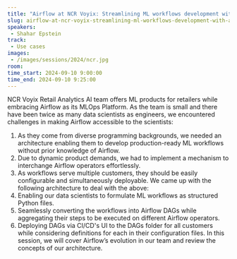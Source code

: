 ```yaml
---
title: "Airflow at NCR Voyix: Streamlining ML workflows development with Airflow"
slug: airflow-at-ncr-voyix-streamlining-ml-workflows-development-with-airflow
speakers:
 - Shahar Epstein
track:
 - Use cases
images:
 - /images/sessions/2024/ncr.jpg 
room: 
time_start: 2024-09-10 9:00:00
time_end: 2024-09-10 9:25:00
---
```


NCR Voyix Retail Analytics AI team offers ML products for retailers while embracing Airflow as its MLOps Platform. As the team is small and there have been twice as many data scientists as engineers, we encountered challenges in making Airflow accessible to the scientists:
1. As they come from diverse programming backgrounds, we needed an architecture enabling them to develop production-ready ML workflows without prior knowledge of Airflow.
2. Due to dynamic product demands, we had to implement a mechanism to interchange Airflow operators effortlessly.
3. As workflows serve multiple customers, they should be easily configurable and simultaneously deployable.
We came up with the following architecture to deal with the above:
1. Enabling our data scientists to formulate ML workflows as structured Python files.
2. Seamlessly converting the workflows into Airflow DAGs while aggregating their steps to be executed on different Airflow operators.
3. Deploying DAGs via CI/CD's UI to the DAGs folder for all customers while considering definitions for each in their configuration files.
In this session, we will cover Airflow’s evolution in our team and review the concepts of our architecture.